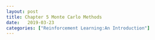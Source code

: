 ```yaml
---
layout: post
title: Chapter 5 Monte Carlo Methods
date:   2019-03-23
categories: ["Reinforcement Learning:An Introduction"]
---
```

